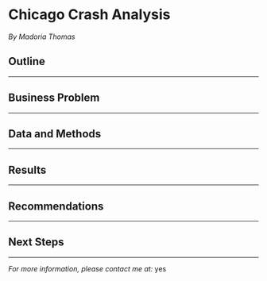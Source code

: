 # Chicago Crash Analysis
*By Madoria Thomas*

## Outline

***

## Business Problem

***

## Data and Methods

****

## Results

***
## Recommendations

***
## Next Steps

***
*For more information, please contact me at:*
yes
